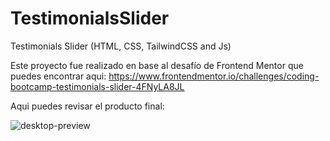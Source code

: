 # TestimonialsSlider
Testimonials Slider (HTML, CSS, TailwindCSS and Js)

Este proyecto fue realizado en base al desafío de Frontend Mentor que puedes encontrar aqui:
https://www.frontendmentor.io/challenges/coding-bootcamp-testimonials-slider-4FNyLA8JL

Aqui puedes revisar el producto final:


![desktop-preview](https://github.com/VickyAzola/TestimonialsSlider/assets/116470398/4daac30e-eafb-4796-ba6c-d550b28b2a09)
